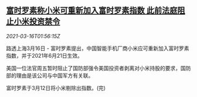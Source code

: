 <!--1615863347000-->
[富时罗素称小米可重新加入富时罗素指数 此前法庭阻止小米投资禁令](https://cn.reuters.com/article/xiaomi-ftse-russell-index-0316-idCNKBS2B805H)
------

<div><i>2021-03-16T01:56:15Z</i></div><p>路透上海3月16日 - 富时罗素提出，中国智能手机厂商小米应可重新加入富时罗素指数，并于2021年6月21日生效。</p><p>美国一位法官周五暂时阻止了国防部强令美国投资者剥离对小米持股的要求，国防部的理由是该公司与中国军方有关联。</p><p>富时罗素于3月12日将小米剔除出指数。(完)</p>
